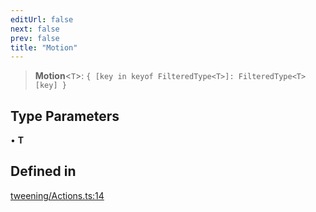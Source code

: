 ```yaml
---
editUrl: false
next: false
prev: false
title: "Motion"
---
```


> **Motion**\<`T`\>: `{ [key in keyof FilteredType<T>]: FilteredType<T>[key] }`

## Type Parameters

• **T**

## Defined in

[tweening/Actions.ts:14](https://github.com/luigidenora/three.ez/blob/57bd50835d7b63a4eed7f77bf46f98834d85a05c/src/tweening/Actions.ts#L14)
